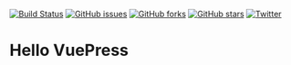 [![Build Status](https://travis-ci.com/mawenqing1/blog.svg?branch=main)](https://travis-ci.com/mawenqing1/blog)
[![GitHub issues](https://img.shields.io/github/issues/mawenqing1/blog)](https://github.com/mawenqing1/blog/issues)
[![GitHub forks](https://img.shields.io/github/forks/mawenqing1/blog)](https://github.com/mawenqing1/blog/network)
[![GitHub stars](https://img.shields.io/github/stars/mawenqing1/blog)](https://github.com/mawenqing1/blog/stargazers)
[![Twitter](https://img.shields.io/twitter/url?style=social)](https://twitter.com/intent/tweet?text=Wow:&url=https%3A%2F%2Fgithub.com%2Fmawenqing1%2Fblog)

# Hello VuePress